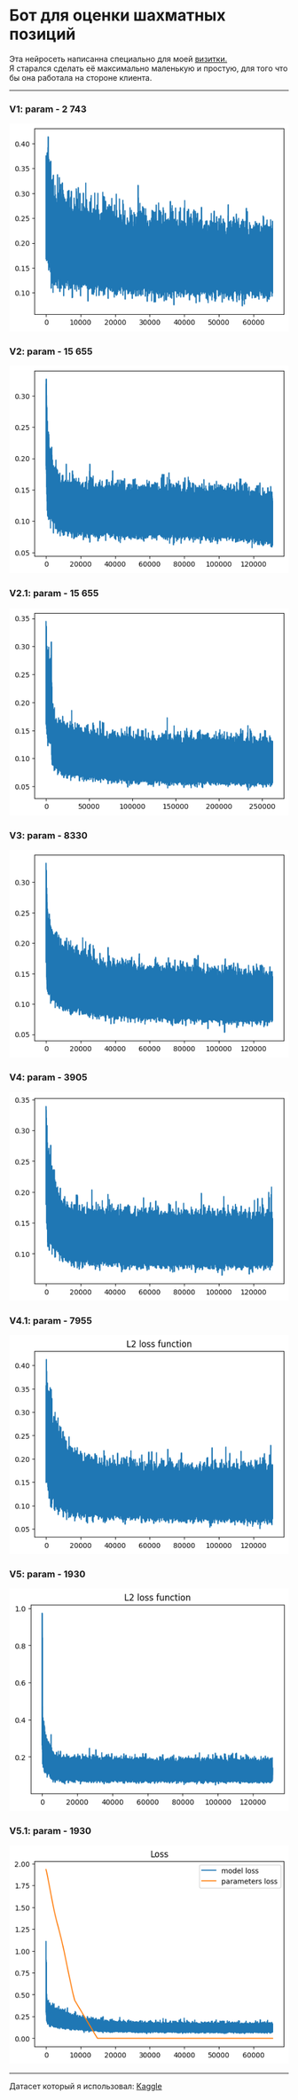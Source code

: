 # Бот для оценки шахматных позиций
Эта нейросеть написанна специально для моей <a href="https://himer65.github.io">визитки.</a><br>
Я старался сделать её максимально маленькую и простую, для того что бы она работала на стороне клиента.
<hr>
<h3>V1: param - 2 743</h3>
<img src="plots/V1.png"/>
<h3>V2: param - 15 655</h3>
<img src="plots/V2.png"/>
<h3>V2.1: param - 15 655</h3>
<img src="plots/V2.1.png"/>
<h3>V3: param - 8330</h3>
<img src="plots/V3.png"/>
<h3>V4: param - 3905</h3>
<img src="plots/V4.png"/>
<h3>V4.1: param - 7955</h3>
<img src="plots/V4.1.png"/>
<h3>V5: param - 1930</h3>
<img src="plots/V5.png"/>
<h3>V5.1: param - 1930</h3>
<img src="plots/V5.1.png"/>
<hr>
Датасет который я использовал: <a href="https://www.kaggle.com/datasets/ronakbadhe/chess-evaluations">Kaggle</a>